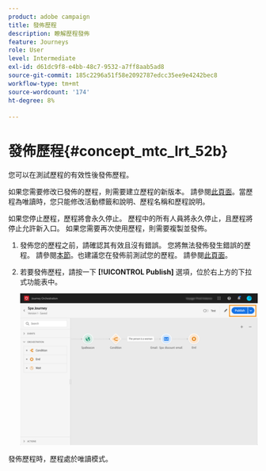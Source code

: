 ```yaml
---
product: adobe campaign
title: 發佈歷程
description: 瞭解歷程發佈
feature: Journeys
role: User
level: Intermediate
exl-id: d61dc9f8-e4bb-48c7-9532-a7ff8aab5ad8
source-git-commit: 185c2296a51f58e2092787edcc35ee9e4242bec8
workflow-type: tm+mt
source-wordcount: '174'
ht-degree: 8%

---
```


# 發佈歷程{#concept_mtc_lrt_52b}

您可以在測試歷程的有效性後發佈歷程。

如果您需要修改已發佈的歷程，則需要建立歷程的新版本。 請參閱[此頁面](../building-journeys/journey-versions.md)。當歷程為唯讀時，您只能修改活動標籤和說明、歷程名稱和歷程說明。

如果您停止歷程，歷程將會永久停止。 歷程中的所有人員將永久停止，且歷程將停止允許新入口。 如果您需要再次使用歷程，則需要複製並發佈。

1. 發佈您的歷程之前，請確認其有效且沒有錯誤。 您將無法發佈發生錯誤的歷程。 請參閱[本節](../about/troubleshooting.md#section_h3q_kqk_fhb)。也建議您在發佈前測試您的歷程。 請參閱[此頁面](../building-journeys/testing-the-journey.md)。
1. 若要發佈歷程，請按一下 **[!UICONTROL Publish]** 選項，位於右上方的下拉式功能表中。

   ![](../assets/journeyuc1_18.png)

發佈歷程時，歷程處於唯讀模式。
